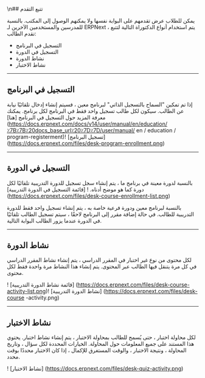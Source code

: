 \n## تتبع التقدم

يمكن للطلاب عرض تقدمهم على البوابة نفسها ولا يمكنهم الوصول إلى المكتب. بالنسبة للمدرسين والمستخدمين الآخرين لـ ERPNext ، يتم استخدام أنواع الدكتوراة التالية لتتبع تقدم الطالب:

* التسجيل في البرنامج
* التسجيل في الدورة
* نشاط الدورة
* نشاط الاختبار

* * *

## التسجيل في البرنامج

إذا تم تمكين "السماح بالتسجيل الذاتي" لبرنامج معين ، فسيتم إنشاء إدخال تلقائيًا نيابة عن الطالب. سيكون لكل طالب تسجيل واحد فقط في البرنامج لكل برنامج. يمكنك معرفة المزيد حول التسجيل في البرنامج [هنا] (https://docs.erpnext.com/docs/v14/user/manual/en/education/٪7B٪7B٪20docs_base_url٪20٪7D٪7D/user/manual/ en / education / program-registerment)! [تسجيل البرنامج] (https://docs.erpnext.com/files/desk-program-enrollment.png)

* * *

## التسجيل في الدورة

بالنسبة لدورة معينة في برنامج ما ، يتم إنشاء سجل تسجيل للدورة التدريبية تلقائيًا لكل دورة كما هو موضح أدناه. ! [قائمة التسجيل في الدورة التدريبية] (https://docs.erpnext.com/files/desk-course-enrollment-list.png)

بالنسبة لبرنامج معين ودورة فرعية خاصة به ، يتم إنشاء تسجيل واحد فقط للدورة التدريبية للطالب. في حالة إضافة مقرر إلى البرنامج لاحقًا ، سيتم تسجيل الطالب تلقائيًا في الدورة عندما يزور الطالب البوابة التالية.

* * *

## نشاط الدورة

لكل محتوى من نوع غير اختبار في المقرر الدراسي ، يتم إنشاء نشاط المقرر الدراسي في كل مرة يتنقل فيها الطالب عبر المحتوى. يتم إنشاء هذا النشاط مرة واحدة فقط لكل محتوى.

! [قائمة نشاط الدورة التدريبية] (https://docs.erpnext.com/files/desk-course-activity-list.png)! [نشاط الدورة التدريبية] (https://docs.erpnext.com/files/desk-course -activity.png)

* * *

## نشاط الاختبار

لكل محاولة اختبار ، حتى يُسمح للطالب بمحاولة الاختبار ، يتم إنشاء نشاط اختبار. يحتوي هذا المستند على جميع المعلومات حول المحاولة. الخيارات المحددة لكل سؤال ، وتاريخ المحاولة ، ونتيجة الاختبار ، والوقت المستغرق للإكمال ، إذا كان الاختبار محددًا بوقت محدد.

! [نشاط الاختبار] (https://docs.erpnext.com/files/desk-quiz-activity.png)